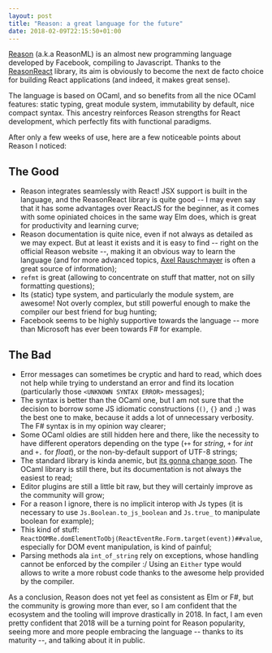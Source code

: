 ```yaml
---
layout: post
title: "Reason: a great language for the future"
date: 2018-02-09T22:15:50+01:00
---
```


[Reason](https://reasonml.github.io) (a.k.a ReasonML) is an almost new programming language developed by Facebook, compiling to Javascript. Thanks to the [ReasonReact](https://reasonml.github.io/reason-react/) library, its aim is obviously to become the next de facto choice for building React applications (and indeed, it makes great sense).

The language is based on OCaml, and so benefits from all the nice OCaml features: static typing, great module system, immutability by default, nice compact syntax. This ancestry reinforces Reason strengths for React development, which perfectly fits with functional paradigms.

After only a few weeks of use, here are a few noticeable points about Reason I noticed:

## The Good

- Reason integrates seamlessly with React! JSX support is built in the language, and the ReasonReact library is quite good -- I may even say that it has some advantages over ReactJS for the beginner, as it comes with some opiniated choices in the same way Elm does, which is great for productivity and learning curve;
- Reason documentation is quite nice, even if not always as detailed as we may expect. But at least it exists and it is easy to find -- right on the official Reason website --, making it an obvious way to learn the language (and for more advanced topics, [Axel Rauschmayer](http://2ality.com) is often a great source of information);
- `refmt` is great (allowing to concentrate on stuff that matter, not on silly formatting questions);
- Its (static) type system, and particularly the module system, are awesome! Not overly complex, but still powerful enough to make the compiler our best friend for bug hunting;
- Facebook seems to be highly supportive towards the language -- more than Microsoft has ever been towards F# for example.

## The Bad

- Error messages can sometimes be cryptic and hard to read, which does not help while trying to understand an error and find its location (particularly those `<UNKNOWN SYNTAX ERROR>` messages);
- The syntax is better than the OCaml one, but I am not sure that the decision to borrow some JS idiomatic constructions (`()`, `{}` and `;`) was the best one to make, because it adds a lot of unnecessary verbosity. The F# syntax is in my opinion way clearer;
- Some OCaml oldies are still hidden here and there, like the necessity to have different operators depending on the type (`++` for *string*, `+` for *int* and `+.` for *float*), or the non-by-default support of UTF-8 strings;
- The standard library is kinda anemic, but [its gonna change soon](https://github.com/BuckleScript/bucklescript/issues/2463). The OCaml library is still there, but its documentation is not always the easiest to read;
- Editor plugins are still a little bit raw, but they will certainly improve as the community will grow;
- For a reason I ignore, there is no implicit interop with Js types (it is necessary to use `Js.Boolean.to_js_boolean` and `Js.true_` to manipulate boolean for example);
- This kind of stuff: `ReactDOMRe.domElementToObj(ReactEventRe.Form.target(event))##value`, especially for DOM event manipulation, is kind of painful;
- Parsing methods ala `int_of_string` rely on exceptions, whose handling cannot be enforced by the compiler :/ Using an `Either` type would allows to write a more robust code thanks to the awesome help provided by the compiler.

As a conclusion, Reason does not yet feel as consistent as Elm or F#, but the community is growing more than ever, so I am confident that the ecosystem and the tooling will improve drastically in 2018. In fact, I am even pretty confident that 2018 will be a turning point for Reason popularity, seeing more and more people embracing the language -- thanks to its maturity --, and talking about it in public.